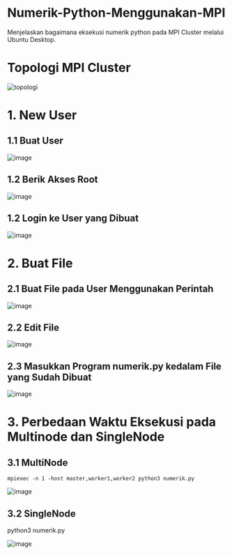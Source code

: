 # Numerik-Python-Menggunakan-MPI
Menjelaskan bagaimana eksekusi numerik python pada MPI Cluster melalui Ubuntu Desktop.

# Topologi MPI Cluster
![topologi](https://github.com/ZahraMaharaniP/Numerik-Python-Menggunakan-MPI/assets/149281915/65d57d2b-a68b-4418-9769-2f960c071e97)

# 1. New User
## 1.1 Buat User
![image](https://github.com/ZahraMaharaniP/Numerik-Python-Menggunakan-MPI/assets/149281915/9f05683e-3901-4a60-a1ea-8feb955cac66)

## 1.2 Berik Akses Root
![image](https://github.com/ZahraMaharaniP/Numerik-Python-Menggunakan-MPI/assets/149281915/c3df99b5-a844-4967-9ad5-4f014fc847d3)

## 1.2 Login ke User yang Dibuat
![image](https://github.com/ZahraMaharaniP/Numerik-Python-Menggunakan-MPI/assets/149281915/b32d2dd8-9864-4200-9011-4c85a3433c09)

# 2. Buat File 
## 2.1 Buat File pada User Menggunakan Perintah
![image](https://github.com/ZahraMaharaniP/Numerik-Python-Menggunakan-MPI/assets/149281915/bffc3427-755d-42df-bd6e-0ca2982aee2b)

## 2.2 Edit File
![image](https://github.com/ZahraMaharaniP/Numerik-Python-Menggunakan-MPI/assets/149281915/a339cdc1-77fd-4ea2-882c-986fc7cf6727)

## 2.3 Masukkan Program numerik.py kedalam File yang Sudah Dibuat
![image](https://github.com/ZahraMaharaniP/Numerik-Python-Menggunakan-MPI/assets/149281915/9b95742f-32db-4fc2-9cd1-20f33f44bf37)

# 3. Perbedaan Waktu Eksekusi pada Multinode dan SingleNode
## 3.1 MultiNode
`mpiexec -n 1 -host master,worker1,worker2 python3 numerik.py`

![image](https://github.com/ZahraMaharaniP/Numerik-Python-Menggunakan-MPI/assets/149281915/b44fc586-04e2-4bb7-ae75-f2c5400e9754)

## 3.2 SingleNode
python3 numerik.py

![image](https://github.com/ZahraMaharaniP/Numerik-Python-Menggunakan-MPI/assets/149281915/7d44bae3-4bb3-4a2e-9f3e-9a0cb080a261)
